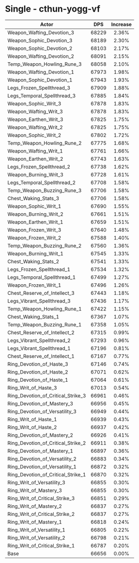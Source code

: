 # Single - cthun-yogg-vf
| Actor | DPS | Increase |
|---|:---:|:---:|
|Weapon_Wafting_Devotion_3|68229|2.36%|
|Weapon_Sophic_Devotion_3|68189|2.30%|
|Weapon_Sophic_Devotion_2|68103|2.17%|
|Weapon_Wafting_Devotion_2|68091|2.15%|
|Temp_Weapon_Howling_Rune_3|68058|2.10%|
|Weapon_Wafting_Devotion_1|67973|1.98%|
|Weapon_Sophic_Devotion_1|67943|1.93%|
|Legs_Frozen_Spellthread_3|67909|1.88%|
|Legs_Temporal_Spellthread_3|67885|1.84%|
|Weapon_Sophic_Writ_3|67878|1.83%|
|Weapon_Wafting_Writ_3|67878|1.83%|
|Weapon_Earthen_Writ_3|67825|1.75%|
|Weapon_Wafting_Writ_2|67825|1.75%|
|Weapon_Sophic_Writ_2|67802|1.72%|
|Temp_Weapon_Howling_Rune_2|67775|1.68%|
|Weapon_Wafting_Writ_1|67761|1.66%|
|Weapon_Earthen_Writ_2|67743|1.63%|
|Legs_Frozen_Spellthread_2|67738|1.62%|
|Weapon_Burning_Writ_3|67728|1.61%|
|Legs_Temporal_Spellthread_2|67708|1.58%|
|Temp_Weapon_Buzzing_Rune_3|67706|1.58%|
|Chest_Waking_Stats_3|67706|1.58%|
|Weapon_Sophic_Writ_1|67690|1.55%|
|Weapon_Burning_Writ_2|67661|1.51%|
|Weapon_Earthen_Writ_1|67659|1.51%|
|Weapon_Frozen_Writ_3|67640|1.48%|
|Weapon_Frozen_Writ_2|67588|1.40%|
|Temp_Weapon_Buzzing_Rune_2|67560|1.36%|
|Weapon_Burning_Writ_1|67545|1.33%|
|Chest_Waking_Stats_2|67541|1.33%|
|Legs_Frozen_Spellthread_1|67534|1.32%|
|Legs_Temporal_Spellthread_1|67499|1.27%|
|Weapon_Frozen_Writ_1|67496|1.26%|
|Chest_Reserve_of_Intellect_3|67443|1.18%|
|Legs_Vibrant_Spellthread_3|67436|1.17%|
|Temp_Weapon_Howling_Rune_1|67422|1.15%|
|Chest_Waking_Stats_1|67367|1.07%|
|Temp_Weapon_Buzzing_Rune_1|67358|1.05%|
|Chest_Reserve_of_Intellect_2|67315|0.99%|
|Legs_Vibrant_Spellthread_2|67293|0.96%|
|Legs_Vibrant_Spellthread_1|67196|0.81%|
|Chest_Reserve_of_Intellect_1|67167|0.77%|
|Ring_Devotion_of_Haste_3|67146|0.74%|
|Ring_Devotion_of_Haste_2|67071|0.62%|
|Ring_Devotion_of_Haste_1|67064|0.61%|
|Ring_Writ_of_Haste_3|67013|0.54%|
|Ring_Devotion_of_Critical_Strike_3|66961|0.46%|
|Ring_Devotion_of_Mastery_3|66956|0.45%|
|Ring_Devotion_of_Versatility_3|66949|0.44%|
|Ring_Writ_of_Haste_1|66939|0.43%|
|Ring_Writ_of_Haste_2|66937|0.42%|
|Ring_Devotion_of_Mastery_2|66926|0.41%|
|Ring_Devotion_of_Critical_Strike_2|66911|0.38%|
|Ring_Devotion_of_Mastery_1|66897|0.36%|
|Ring_Devotion_of_Versatility_2|66883|0.34%|
|Ring_Devotion_of_Versatility_1|66872|0.32%|
|Ring_Devotion_of_Critical_Strike_1|66870|0.32%|
|Ring_Writ_of_Versatility_3|66855|0.30%|
|Ring_Writ_of_Mastery_3|66855|0.30%|
|Ring_Writ_of_Critical_Strike_3|66851|0.29%|
|Ring_Writ_of_Mastery_2|66837|0.27%|
|Ring_Writ_of_Critical_Strike_2|66837|0.27%|
|Ring_Writ_of_Mastery_1|66818|0.24%|
|Ring_Writ_of_Versatility_1|66805|0.22%|
|Ring_Writ_of_Versatility_2|66798|0.21%|
|Ring_Writ_of_Critical_Strike_1|66787|0.20%|
|Base|66656|0.00%|
